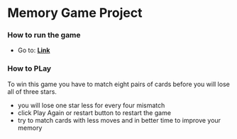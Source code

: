 # Memory Game Project

### How to run the game
- Go to: [**Link**](https://htmlpreview.github.io/?https://github.com/QArtur99/Memory-Game/blob/master/index.html "Link")


### How to PLay
To win this game you have to match eight pairs of cards before you will lose all of three stars.
- you will lose one star less for every four mismatch
- click Play Again or restart button to restart the game
- try to match cards with less moves and in better time to improve your memory


